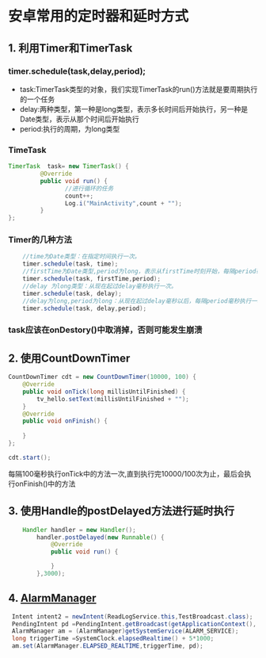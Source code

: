 # 安卓常用的定时器和延时方式
## 1. 利用Timer和TimerTask
### timer.schedule(task,delay,period); 
* task:TimerTask类型的对象，我们实现TimerTask的run()方法就是要周期执行的一个任务
* delay:两种类型，第一种是long类型，表示多长时间后开始执行，另一种是Date类型，表示从那个时间后开始执行
* period:执行的周期，为long类型
### TimeTask
```java
TimerTask  task= new TimerTask() {
         @Override
         public void run() {
                //进行循环的任务
                count++;
                Log.i("MainActivity",count + "");
         }
};
```
### Timer的几种方法
```java
    //time为Date类型：在指定时间执行一次。  
    timer.schedule(task, time);  
    //firstTime为Date类型,period为long，表示从firstTime时刻开始，每隔period毫秒执行一次。 
    timer.schedule(task, firstTime,period);     
    //delay 为long类型：从现在起过delay毫秒执行一次。  
    timer.schedule(task, delay);   
    //delay为long,period为long：从现在起过delay毫秒以后，每隔period毫秒执行一次。 
    timer.schedule(task, delay,period); 
```
### task应该在onDestory()中取消掉，否则可能发生崩溃 

## 2. 使用CountDownTimer
```java
CountDownTimer cdt = new CountDownTimer(10000, 100) {
	@Override
	public void onTick(long millisUntilFinished) {
		tv_hello.setText(millisUntilFinished + "");
	}
	@Override
	public void onFinish() {
		
	}
};

cdt.start();
```
每隔100毫秒执行onTick中的方法一次,直到执行完10000/100次为止，最后会执行onFinish()中的方法

## 3. 使用Handle的postDelayed方法进行延时执行
```java
	Handler handler = new Handler();
        handler.postDelayed(new Runnable() {
            @Override
            public void run() {

            }
        },3000);
```

## 4. [AlarmManager](https://github.com/nullWolf007/Android/blob/master/Company/AlarmManager.md)
```java
 Intent intent2 = newIntent(ReadLogService.this,TestBroadcast.class);
 PendingIntent pd =PendingIntent.getBroadcast(getApplicationContext(), 0, intent2,PendingIntent.FLAG_ONE_SHOT);
 AlarmManager am = (AlarmManager)getSystemService(ALARM_SERVICE);
 long triggerTime =SystemClock.elapsedRealtime() + 5*1000;
 am.set(AlarmManager.ELAPSED_REALTIME,triggerTime, pd);
```




